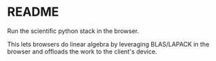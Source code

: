 # README
Run the scientific python stack in the browser.

This lets browsers do linear algebra by leveraging BLAS/LAPACK in the browser and offloads the work to the client's device.
